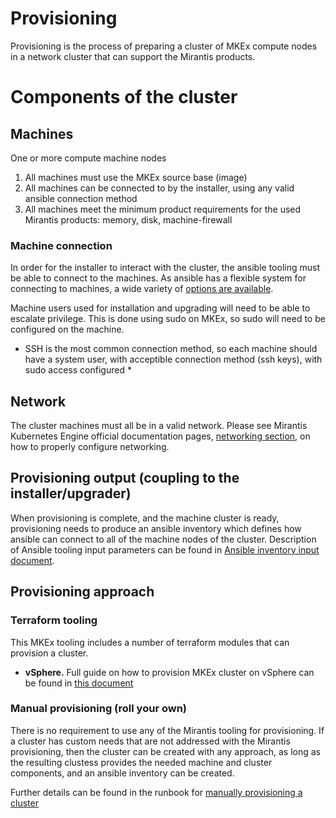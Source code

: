 # Provisioning

Provisioning is the process of preparing a cluster of MKEx compute nodes in a network cluster that can support the Mirantis products.

# Components of the cluster

## Machines

One or more compute machine nodes

1. All machines must use the MKEx source base (image)
2. All machines can be connected to by the installer, using any valid ansible connection method
3. All machines meet the minimum product requirements for the used Mirantis products: memory, disk, machine-firewall

### Machine connection

In order for the installer to interact with the cluster, the ansible tooling must be able to connect to the machines. As ansible has a flexible system for connecting to machines, a wide variety of [options are available](https://docs.ansible.com/ansible/latest/inventory_guide/connection_details.html).

Machine users used for installation and upgrading will need to be able to escalate privilege. This is done using sudo on MKEx, so sudo will need to be configured on the machine.

* SSH is the most common connection method, so each machine should have a system user, with acceptible connection method (ssh keys), with sudo access configured *

## Network 

The cluster machines must all be in a valid network. Please see Mirantis Kubernetes Engine official documentation pages, [networking section](https://docs.mirantis.com/mke/3.8/install/predeployment/configure-networking.html), on how to properly configure networking.

## Provisioning output (coupling to the installer/upgrader)

When provisioning is complete, and the machine cluster is ready, provisioning needs to produce an ansible inventory which defines how ansible can connect to all of the machine nodes of the cluster. Description of Ansible tooling input parameters can be found in [Ansible inventory input document](ansible-inventory-input.md).

## Provisioning approach

### Terraform tooling

This MKEx tooling includes a number of terraform modules that can provision a cluster. 

- **vSphere.** Full guide on how to provision MKEx cluster on vSphere can be found in [this document](runbooks/provision-terraform-vsphere.md)

### Manual provisioning (roll your own)

There is no requirement to use any of the Mirantis tooling for provisioning. If a cluster has custom needs that are not addressed with the Mirantis provisioning, then the cluster can be created with any approach, as long as the resulting clustess provides the needed machine and cluster components, and an ansible inventory can be created.

Further details can be found in the runbook for [manually provisioning a cluster](runbooks/provision-manually.md)
